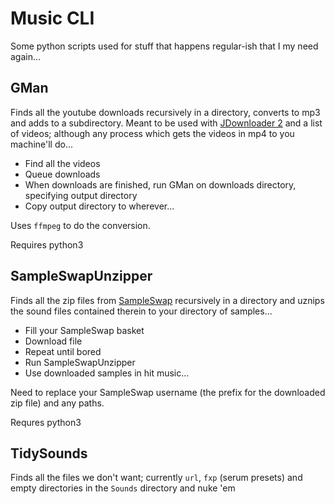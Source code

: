 # Music CLI

Some python scripts used for stuff that happens regular-ish that I my need again... 

## GMan
Finds all the youtube downloads recursively in a directory, converts to mp3 and adds to a subdirectory. Meant to be used with [JDownloader 2](http://jdownloader.org/jdownloader2 "JDownloader 2") and a list of videos; although any process which gets the videos in mp4 to you machine'll do...

* Find all the videos
* Queue downloads
* When downloads are finished, run GMan on downloads directory, specifying output directory
* Copy output directory to wherever...

Uses `ffmpeg` to do the conversion.

Requires python3

## SampleSwapUnzipper
Finds all the zip files from [SampleSwap](https://sampleswap.org/index.php "SampleSwap") recursively in a directory and uznips the sound files contained therein to your directory of samples...

* Fill your SampleSwap basket
* Download file
* Repeat until bored
* Run SampleSwapUnzipper
* Use downloaded samples in hit music...

Need to replace your SampleSwap username (the prefix for the downloaded zip file) and any paths.

Requres python3

## TidySounds
Finds all the files we don't want; currently `url`, `fxp` (serum presets) and empty directories in the `Sounds` directory and nuke 'em